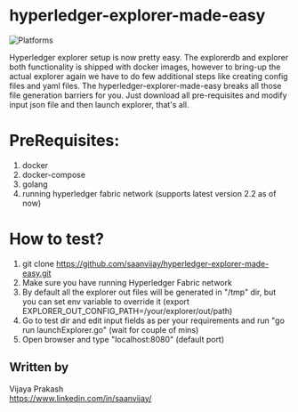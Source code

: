 # hyperledger-explorer-made-easy
![Platforms](https://img.shields.io/badge/platform-osx%20%7C%20linux-lightgray.svg)

Hyperledger explorer setup is now pretty easy. The explorerdb and explorer both functionality is shipped with docker images, however to bring-up the actual explorer again we have to do few additional steps like creating config files and yaml files. The
hyperledger-explorer-made-easy breaks all those file generation barriers for you. Just download all pre-requisites and modify input json file and then launch explorer, that's all.

# PreRequisites:
1. docker
2. docker-compose
3. golang
4. running hyperledger fabric network (supports latest version 2.2 as of now)

# How to test?
  1. git clone https://github.com/saanvijay/hyperledger-explorer-made-easy.git
  2. Make sure you have running Hyperledger Fabric network
  3. By default all the explorer out files will be generated in "/tmp" dir, but you can set env variable to override it (export EXPLORER_OUT_CONFIG_PATH=/your/explorer/out/path)
  3. Go to test dir and edit input fields as per your requirements and run "go run launchExplorer.go" (wait for couple of mins)
  4. Open browser and type "localhost:8080" (default port)

## Written by

Vijaya Prakash<br />
https://www.linkedin.com/in/saanvijay/<br />
